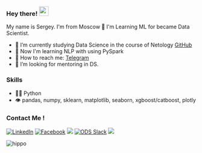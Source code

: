 ### Hey there! <img src="https://media.giphy.com/media/hvRJCLFzcasrR4ia7z/giphy.gif" width="25px">
My name is Sergey. I'm from Moscow 🌆 I'm Learning ML for became Data Scientist. 


- 🔭 I’m currently studying Data Science in the course of Netology [GitHub](https://github.com/netology-code/ds3-spring-2018)
- 🤔 Now I'm learning NLP with using PySpark
- 💬 How to reach me: [Telegram](https://t.me/ghiopinion)
- 🤔 I’m looking for mentoring in DS.

### Skills
- 👨‍💻 Python
- 👁️ pandas, numpy, sklearn, matplotlib, seaborn, xgboost/catboost, plotly

### Contact Me !

[<img target="_blank" src="https://img.icons8.com/color/48/000000/linkedin.png" title="LinkedIn">](https://linkedin.cn/in/sergey-kitaev-019133200/)       [<img target="_blank" src="https://img.icons8.com/color/48/000000/facebook-new.png" title="Facebook">](https://facebook.com/profile.php?id=100006987757699/)                [<img target="_blank" src="https://img.icons8.com/fluency/50/000000/instagram-new.png">](https://www.instagram.com/takeitself/)       [<img target="_blank" src="https://img.icons8.com/color/48/000000/slack-new.png" title="ODS Slack">](https://opendatascience.slack.com/team/U02DTJEUGLF)         [<img target="_blank" src="https://img.icons8.com/fluency/48/000000/spotify.png">](https://open.spotify.com/user/31v5hq5xg6ecn5uvutig2hded4di?si=b35a039a0f094ee9)


![hippo](https://media3.giphy.com/media/S3Ot3hZ5bcy8o/giphy.gif)
